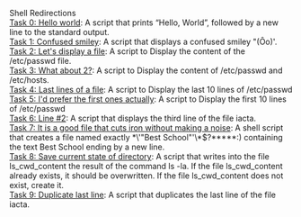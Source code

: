 Shell Redirections</br>
[Task 0: Hello world](): A script that prints “Hello, World”, followed by a new line to the standard output.</br>
[Task 1: Confused smiley](): A script that displays a confused smiley "(Ôo)'.</br>
[Task 2: Let's display a file](): A script to Display the content of the /etc/passwd file.</br>
[Task 3: What about 2?](): A script to Display the content of /etc/passwd and /etc/hosts.</br>
[Task 4: Last lines of a file](): A script to Display the last 10 lines of /etc/passwd</br>
[Task 5: I'd prefer the first ones actually](): A script to Display the first 10 lines of /etc/passwd</br>
[Task 6: Line #2](): A script that displays the third line of the file iacta.</br>
[Task 7: It is a good file that cuts iron without making a noise](): A shell script that creates a file named exactly \*\\'"Best School"\'\\*$\?\*\*\*\*\*:) containing the text Best School ending by a new line.</br>
[Task 8: Save current state of directory](): A script that writes into the file ls_cwd_content the result of the command ls -la. If the file ls_cwd_content already exists, it should be overwritten. If the file ls_cwd_content does not exist, create it.</br>
[Task 9: Duplicate last line](): A script that duplicates the last line of the file iacta.</br> 
